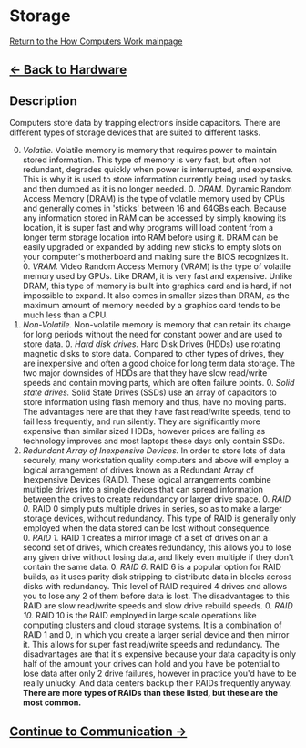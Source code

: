 # Storage

[Return to the How Computers Work mainpage](https://luger-lab.github.io/coding-tutorials/basic_computing_computers/)

## [&larr; Back to Hardware](https://luger-lab.github.io/coding-tutorials/basic_computing_computers/hardware/)

## Description
Computers store data by trapping electrons inside capacitors. There are different types of storage devices that are suited to different tasks.

0. *Volatile.* Volatile memory is memory that requires power to maintain stored information. This type of memory is very fast, but often not redundant, degrades quickly when power is interrupted, and expensive. This is why it is used to store information currently being used by tasks and then dumped as it is no longer needed.
    0. *DRAM.* Dynamic Random Access Memory (DRAM) is the type of volatile memory used by CPUs and generally comes in 'sticks' between 16 and 64GBs each. Because any information stored in RAM can be accessed by simply knowing its location, it is super fast and why programs will load content from a longer term storage location into RAM before using it. DRAM can be easily upgraded or expanded by adding new sticks to empty slots on your computer's motherboard and making sure the BIOS recognizes it.
    0. *VRAM.* Video Random Access Memory (VRAM) is the type of volatile memory used by GPUs. Like DRAM, it is very fast and expensive. Unlike DRAM, this type of memory is built into graphics card and is hard, if not impossible to expand. It also comes in smaller sizes than DRAM, as the maximum amount of memory needed by a graphics card tends to be much less than a CPU.
0. *Non-Volatile.* Non-volatile memory is memory that can retain its charge for long periods without the need for constant power and are used to store data.
    0. *Hard disk drives.* Hard Disk Drives (HDDs) use rotating magnetic disks to store data. Compared to other types of drives, they are inexpensive and often a good choice for long term data storage. The two major downsides of HDDs are that they have slow read/write speeds and contain moving parts, which are often failure points.
    0. *Solid state drives.* Solid State Drives (SSDs) use an array of capacitors to store information using flash memory and thus, have no moving parts. The advantages here are that they have fast read/write speeds, tend to fail less frequently, and run silently. They are significantly more expensive than similar sized HDDs, however prices are falling as technology improves and most laptops these days only contain SSDs.
0. *Redundant Array of Inexpensive Devices.* In order to store lots of data securely, many workstation quality computers and above will employ a logical arrangement of drives known as a Redundant Array of Inexpensive Devices (RAID). These logical arrangements combine multiple drives into a single devices that can spread information between the drives to create redundancy or larger drive space.
    0. *RAID 0.* RAID 0 simply puts multiple drives in series, so as to make a larger storage devices, without redundancy. This type of RAID is generally only employed when the data stored can be lost without consequence.  
    0. *RAID 1.* RAID 1 creates a mirror image of a set of drives on an a second set of drives, which creates redundancy, this allows you to lose any given drive without losing data, and likely even multiple if they don't contain the same data.
    0. *RAID 6.* RAID 6 is a popular option for RAID builds, as it uses parity disk stripping to distribute data in blocks across disks with redundancy. This level of RAID required 4 drives and allows you to lose any 2 of them before data is lost. The disadvantages to this RAID are slow read/write speeds and slow drive rebuild speeds.
    0. *RAID 10.* RAID 10 is the RAID employed in large scale operations like computing clusters and cloud storage systems. It is a combination of RAID 1 and 0, in which you create a larger serial device and then mirror it. This allows for super fast read/write speeds and redundancy. The disadvantages are that it's expensive because your data capacity is only half of the amount your drives can hold and you have be potential to lose data after only 2 drive failures, however in practice you'd have to be really unlucky. And data centers backup their RAIDs frequently anyway.
    **There are more types of RAIDs than these listed, but these are the most common.**

## [Continue to Communication &rarr;](https://luger-lab.github.io/coding-tutorials/basic_computing_computers/clusters/)

